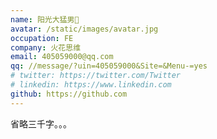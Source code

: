 ```yaml
---
name: 阳光大猛男🤨
avatar: /static/images/avatar.jpg
occupation: FE
company: 火花思维
email: 405059000@qq.com
qq: //message/?uin=405059000&Site=&Menu-=yes
# twitter: https://twitter.com/Twitter
# linkedin: https://www.linkedin.com
github: https://github.com
---
```


省略三千字。。。
